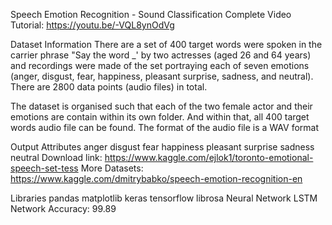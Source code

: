 Speech Emotion Recognition - Sound Classification
Complete Video Tutorial: https://youtu.be/-VQL8ynOdVg

Dataset Information
There are a set of 400 target words were spoken in the carrier phrase "Say the word _' by two actresses (aged 26 and 64 years) and recordings were made of the set portraying each of seven emotions (anger, disgust, fear, happiness, pleasant surprise, sadness, and neutral). There are 2800 data points (audio files) in total.

The dataset is organised such that each of the two female actor and their emotions are contain within its own folder. And within that, all 400 target words audio file can be found. The format of the audio file is a WAV format

Output Attributes
anger
disgust
fear
happiness
pleasant surprise
sadness
neutral
Download link: https://www.kaggle.com/ejlok1/toronto-emotional-speech-set-tess More Datasets: https://www.kaggle.com/dmitrybabko/speech-emotion-recognition-en

Libraries
pandas
matplotlib
keras
tensorflow
librosa
Neural Network
LSTM Network
Accuracy: 99.89
